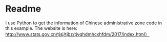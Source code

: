 # Readme

I use Python to get the information of Chinese administrative zone code in this example. The website is here: http://www.stats.gov.cn/tjsj/tjbz/tjyqhdmhcxhfdm/2017/index.html）
